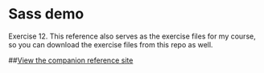 Sass demo
============

Exercise 12. This reference also serves as the exercise files for my course, so you can download the exercise files from this repo as well.

##[View the companion reference site](http://pdesibour.studio.mcad.edu/sass_demo/)
